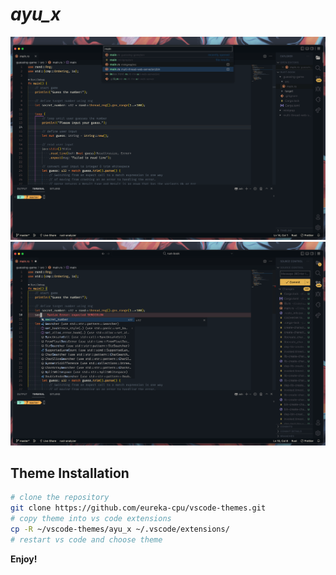 # _ayu_x_

![screenshot1](./ayu_x/images/Screen%20Shot%202022-09-04%20at%208.23.03%20PM.png)
![screenshot2](./ayu_x/images/Screen%20Shot%202022-09-04%20at%208.24.18%20PM.png)

## Theme Installation

```sh
# clone the repository
git clone https://github.com/eureka-cpu/vscode-themes.git
# copy theme into vs code extensions
cp -R ~/vscode-themes/ayu_x ~/.vscode/extensions/
# restart vs code and choose theme
```

**Enjoy!**
